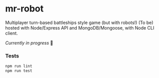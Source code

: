 # mr-robot
Multiplayer turn-based battleships style game (but with robots!)
(To be) hosted with Node/Express API and MongoDB/Mongoose, with Node CLI client.

*Currently in progress* :penguin:
<!-- (Modify readme more later!) -->
### Tests
```bash
npm run lint
npm run test
```
<!--
## Installation

```bash
npm install
npm run game
```

### Production

```bash
npm run build
npm start
```

This runs an Express server (include more info here!)

Open `http://localhost:3000` in your browser.

### Tests
```bash
npm run test
```

Webdriver automation occurs on
firefox browser instance in testing.
(Include more info!) -->
